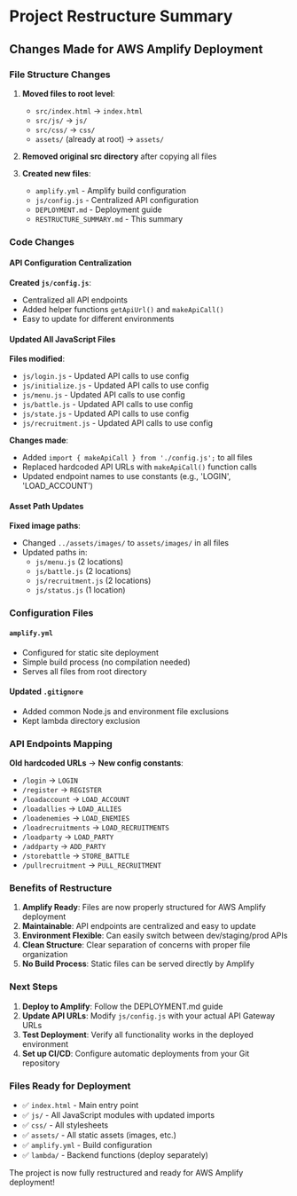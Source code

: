 # Project Restructure Summary

## Changes Made for AWS Amplify Deployment

### File Structure Changes

1. **Moved files to root level**:
   - `src/index.html` → `index.html`
   - `src/js/` → `js/`
   - `src/css/` → `css/`
   - `assets/` (already at root) → `assets/`

2. **Removed original src directory** after copying all files

3. **Created new files**:
   - `amplify.yml` - Amplify build configuration
   - `js/config.js` - Centralized API configuration
   - `DEPLOYMENT.md` - Deployment guide
   - `RESTRUCTURE_SUMMARY.md` - This summary

### Code Changes

#### API Configuration Centralization

**Created `js/config.js`**:
- Centralized all API endpoints
- Added helper functions `getApiUrl()` and `makeApiCall()`
- Easy to update for different environments

#### Updated All JavaScript Files

**Files modified**:
- `js/login.js` - Updated API calls to use config
- `js/initialize.js` - Updated API calls to use config
- `js/menu.js` - Updated API calls to use config
- `js/battle.js` - Updated API calls to use config
- `js/state.js` - Updated API calls to use config
- `js/recruitment.js` - Updated API calls to use config

**Changes made**:
- Added `import { makeApiCall } from './config.js';` to all files
- Replaced hardcoded API URLs with `makeApiCall()` function calls
- Updated endpoint names to use constants (e.g., 'LOGIN', 'LOAD_ACCOUNT')

#### Asset Path Updates

**Fixed image paths**:
- Changed `../assets/images/` to `assets/images/` in all files
- Updated paths in:
  - `js/menu.js` (2 locations)
  - `js/battle.js` (2 locations)
  - `js/recruitment.js` (2 locations)
  - `js/status.js` (1 location)

### Configuration Files

#### `amplify.yml`
- Configured for static site deployment
- Simple build process (no compilation needed)
- Serves all files from root directory

#### Updated `.gitignore`
- Added common Node.js and environment file exclusions
- Kept lambda directory exclusion

### API Endpoints Mapping

**Old hardcoded URLs** → **New config constants**:
- `/login` → `LOGIN`
- `/register` → `REGISTER`
- `/loadaccount` → `LOAD_ACCOUNT`
- `/loadallies` → `LOAD_ALLIES`
- `/loadenemies` → `LOAD_ENEMIES`
- `/loadrecruitments` → `LOAD_RECRUITMENTS`
- `/loadparty` → `LOAD_PARTY`
- `/addparty` → `ADD_PARTY`
- `/storebattle` → `STORE_BATTLE`
- `/pullrecruitment` → `PULL_RECRUITMENT`

### Benefits of Restructure

1. **Amplify Ready**: Files are now properly structured for AWS Amplify deployment
2. **Maintainable**: API endpoints are centralized and easy to update
3. **Environment Flexible**: Can easily switch between dev/staging/prod APIs
4. **Clean Structure**: Clear separation of concerns with proper file organization
5. **No Build Process**: Static files can be served directly by Amplify

### Next Steps

1. **Deploy to Amplify**: Follow the DEPLOYMENT.md guide
2. **Update API URLs**: Modify `js/config.js` with your actual API Gateway URLs
3. **Test Deployment**: Verify all functionality works in the deployed environment
4. **Set up CI/CD**: Configure automatic deployments from your Git repository

### Files Ready for Deployment

- ✅ `index.html` - Main entry point
- ✅ `js/` - All JavaScript modules with updated imports
- ✅ `css/` - All stylesheets
- ✅ `assets/` - All static assets (images, etc.)
- ✅ `amplify.yml` - Build configuration
- ✅ `lambda/` - Backend functions (deploy separately)

The project is now fully restructured and ready for AWS Amplify deployment! 